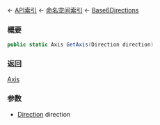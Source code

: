 ← [API索引](Api-Index) ← [命名空间索引](Namespace-Index) ← [Base6Directions](VRageMath.Base6Directions)

### 概要

```csharp
public static Axis GetAxis(Direction direction)
```

### 返回

[Axis](VRageMath.Base6Directions+Axis)

### 参数

* [Direction](VRageMath.Base6Directions+Direction) direction
